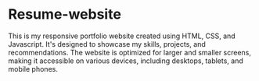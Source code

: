 # Resume-website
This is my responsive portfolio website created using HTML, CSS, and Javascript. It's designed to showcase my skills, projects, and recommendations. The website is optimized for larger and smaller screens, making it accessible on various devices, including desktops, tablets, and mobile phones.


